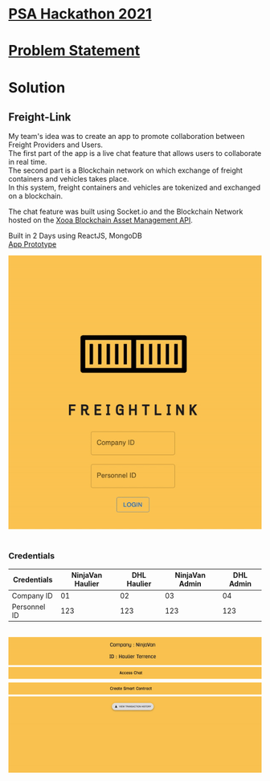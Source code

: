 # [PSA Hackathon 2021](https://www.psacodesprint.com)
# [Problem Statement](https://github.com/CeereeC/Freight-Link/tree/main/Problem%20Statement)

# Solution
## Freight-Link

My team's idea was to create an app to promote collaboration between Freight Providers and Users.   
The first part of the app is a live chat feature that allows users to collaborate in real time.   
The second part is a Blockchain network on which exchange of freight containers and vehicles takes place.  
In this system, freight containers and vehicles are tokenized and exchanged on a blockchain.  

The chat feature was built using Socket.io and the Blockchain Network hosted on the [Xooa Blockchain Asset Management API](https://api.xooa.com/explorer/#!/Asset_Management/Asset_Create).

Built in 2 Days using ReactJS, MongoDB    
[App Prototype](https://sheltered-sierra-76503.herokuapp.com/#/)

<div align="center">
    <img src="https://github.com/CeereeC/Freight-Link/blob/main/img/Login.gif" alt="Login" >
</div>

<br/>

### Credentials

| Credentials   | NinjaVan Haulier | DHL Haulier | NinjaVan Admin | DHL Admin |
| ------------- | ---------------- | ----------- | -------------- | --------- |
| Company ID    | 01               | 02          | 03             | 04        |
| Personnel ID  | 123              | 123         | 123            | 123       |

<br/>

<div align="center">
    <img src="https://github.com/CeereeC/Freight-Link/blob/main/img/App_Demo.gif" alt="App_Demo" >
</div>


